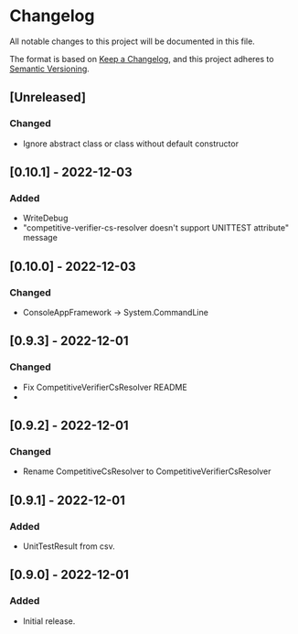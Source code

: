 # Changelog

All notable changes to this project will be documented in this file.

The format is based on [Keep a Changelog](https://keepachangelog.com/en/1.0.0/),
and this project adheres to [Semantic Versioning](https://semver.org/spec/v2.0.0.html).

## [Unreleased]
### Changed
- Ignore abstract class or class without default constructor

## [0.10.1] - 2022-12-03
### Added
- WriteDebug
- "competitive-verifier-cs-resolver doesn't support UNITTEST attribute" message

## [0.10.0] - 2022-12-03
### Changed
- ConsoleAppFramework → System.CommandLine

## [0.9.3] - 2022-12-01
### Changed
- Fix CompetitiveVerifierCsResolver README
- 
## [0.9.2] - 2022-12-01
### Changed
- Rename CompetitiveCsResolver to CompetitiveVerifierCsResolver

## [0.9.1] - 2022-12-01
### Added
- UnitTestResult from csv.

## [0.9.0] - 2022-12-01
### Added

- Initial release.